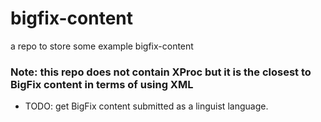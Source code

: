 # bigfix-content
a repo to store some example bigfix-content

### Note: this repo does not contain XProc but it is the closest to BigFix content in terms of using XML
- TODO: get BigFix content submitted as a linguist language.
